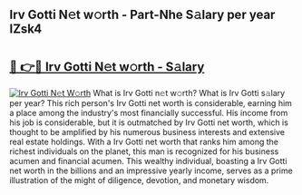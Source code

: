## Irv Gotti N𝚎t w𝚘rth - Part-Nhe S𝚊lary per year IZsk4

# <h2><a href="http://gc054wh.nevu.top/?p=Irv+Gotti">🔗 👉🔴 Irv Gotti N𝚎t w𝚘rth - S𝚊lary</a></h2>

[![Irv Gotti N𝚎t W𝚘rth](https://i.imgur.com/Oavwk0R.jpeg)](http://gc054wh.nevu.top/?p=Irv+Gotti)
What is Irv Gotti n𝚎t w𝚘rth? What is Irv Gotti s𝚊lary per year?
This rich person's Irv Gotti net worth is considerable, earning him a place among the industry's most financially successful. His income from his job is considerable, but it is outmatched by Irv Gotti net worth, which is thought to be amplified by his numerous business interests and extensive real estate holdings. With a Irv Gotti net worth that ranks him among the richest individuals on the planet, this man is recognized for his business acumen and financial acumen. This wealthy individual, boasting a Irv Gotti net worth in the billions and an impressive yearly income, serves as a prime illustration of the might of diligence, devotion, and monetary wisdom.
